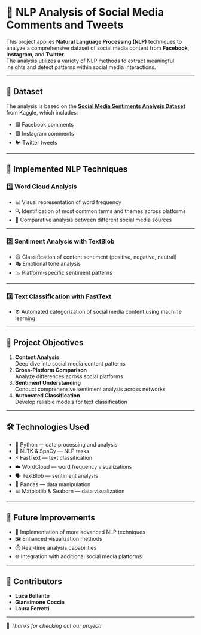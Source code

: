 # 💬 NLP Analysis of Social Media Comments and Tweets

This project applies **Natural Language Processing (NLP)** techniques to analyze a comprehensive dataset of social media content from **Facebook**, **Instagram**, and **Twitter**.  
The analysis utilizes a variety of NLP methods to extract meaningful insights and detect patterns within social media interactions.

---

## 📁 Dataset

The analysis is based on the [**Social Media Sentiments Analysis Dataset**](https://www.kaggle.com/datasets/kashishparmar02/social-media-sentiments-analysis-dataset) from Kaggle, which includes:

- 🟦 Facebook comments  
- 🟪 Instagram comments  
- 🐦 Twitter tweets

---

## 🧠 Implemented NLP Techniques

### 1️⃣ Word Cloud Analysis

- 📊 Visual representation of word frequency  
- 🔍 Identification of most common terms and themes across platforms  
- 🔄 Comparative analysis between different social media sources  

---

### 2️⃣ Sentiment Analysis with TextBlob

- 😄 Classification of content sentiment (positive, negative, neutral)  
- 🎭 Emotional tone analysis  
- 📉 Platform-specific sentiment patterns  

---

### 3️⃣ Text Classification with FastText

- ⚙️ Automated categorization of social media content using machine learning  

---

## 🎯 Project Objectives

1. **Content Analysis**  
   Deep dive into social media content patterns  
2. **Cross-Platform Comparison**  
   Analyze differences across social platforms  
3. **Sentiment Understanding**  
   Conduct comprehensive sentiment analysis across networks  
4. **Automated Classification**  
   Develop reliable models for text classification  

---

## 🛠️ Technologies Used

- 🐍 Python — data processing and analysis  
- 🧠 NLTK & SpaCy — NLP tasks  
- ⚡ FastText — text classification  
- ☁️ WordCloud — word frequency visualizations  
- 🗣️ TextBlob — sentiment analysis  
- 🧮 Pandas — data manipulation  
- 📊 Matplotlib & Seaborn — data visualization  

---

## 🚀 Future Improvements

- 🔬 Implementation of more advanced NLP techniques  
- 🖼️ Enhanced visualization methods  
- ⏱️ Real-time analysis capabilities  
- 🌐 Integration with additional social media platforms  

---

## 👥 Contributors

- **Luca Bellante**  
- **Giansimone Coccia**  
- **Laura Ferretti**

---

📌 *Thanks for checking out our project!*
